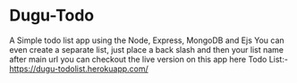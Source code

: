 # Dugu-Todo
A Simple todo list app using the Node, Express, MongoDB and Ejs
You can even create a separate list, just place a back slash and then your list name after main url
you can checkout the live version on this app here
Todo List:- https://dugu-todolist.herokuapp.com/
